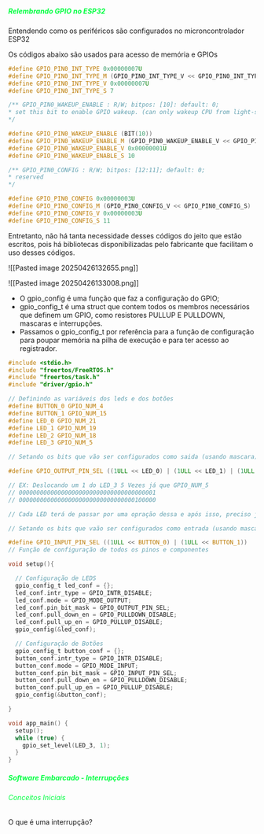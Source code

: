 
##### <span style="color:rgb(0, 255, 64)">Relembrando GPIO no ESP32</span>

Entendendo como os periféricos são configurados no microncontrolador ESP32

Os códigos abaixo são usados para acesso de memória e GPIOs

```C++
#define GPIO_PIN0_INT_TYPE 0x00000007U
#define GPIO_PIN0_INT_TYPE_M (GPIO_PIN0_INT_TYPE_V << GPIO_PIN0_INT_TYPE_S)
#define GPIO_PIN0_INT_TYPE_V 0x00000007U
#define GPIO_PIN0_INT_TYPE_S 7

/** GPIO_PIN0_WAKEUP_ENABLE : R/W; bitpos: [10]: default: 0;
* set this bit to enable GPIO wakeup. (can only wakeup CPU from light-sleep Mode)
*/

#define GPIO_PIN0_WAKEUP_ENABLE (BIT(10))
#define GPIO_PIN0_WAKEUP_ENABLE_M (GPIO_PIN0_WAKEUP_ENABLE_V << GPIO_PIN0_WAKEUP_ENABLE_S)
#define GPIO_PIN0_WAKEUP_ENABLE_V 0x00000001U
#define GPIO_PIN0_WAKEUP_ENABLE_S 10

/** GPIO_PIN0_CONFIG : R/W; bitpos: [12:11]; default: 0;
* reserved
*/

#define GPIO_PIN0_CONFIG 0x00000003U
#define GPIO_PIN0_CONFIG_M (GPIO_PIN0_CONFIG_V << GPIO_PIN0_CONFIG_S)
#define GPIO_PIN0_CONFIG_V 0x00000003U
#define GPIO_PIN0_CONFIG_S 11
```

Entretanto, não há tanta necessidade desses códigos do jeito que estão escritos, pois há bibliotecas disponibilizadas pelo fabricante que facilitam o uso desses códigos. 

![[Pasted image 20250426132655.png]]

![[Pasted image 20250426133008.png]]

-  O gpio_config é uma função que faz a configuração do GPIO;
-  gpio_config_t é uma struct que contem todos os membros necessários que definem um GPIO, como resistores PULLUP E PULLDOWN, mascaras e interrupções. 
-  Passamos o gpio_config_t por referência para a função de configuração para poupar memória na pilha de execução e para ter acesso ao registrador.

```C
#include <stdio.h>
#include "freertos/FreeRTOS.h"
#include "freertos/task.h"
#include "driver/gpio.h"

// Definindo as variáveis dos leds e dos botões
#define BUTTON_0 GPIO_NUM_4
#define BUTTON_1 GPIO_NUM_15
#define LED_0 GPIO_NUM_21
#define LED_1 GPIO_NUM_19
#define LED_2 GPIO_NUM_18
#define LED_3 GPIO_NUM_5

// Setando os bits que vão ser configurados como saida (usando mascara) 1ULL - Unsigned long long 64 bits

#define GPIO_OUTPUT_PIN_SEL ((1ULL << LED_0) | (1ULL << LED_1) | (1ULL << LED_2) | (1ULL << LED_3))

// EX: Deslocando um 1 do LED_3 5 Vezes já que GPIO_NUM_5
// 000000000000000000000000000000000000001
// 000000000000000000000000000000000100000

// Cada LED terá de passar por uma opração dessa e após isso, preciso juntar tudo, por isso uso o operador |

// Setando os bits que vaão ser configurados como entrada (usando mascara) - (Botões)

#define GPIO_INPUT_PIN_SEL ((1ULL << BUTTON_0) | (1ULL << BUTTON_1))
// Função de configuração de todos os pinos e componentes

void setup(){

  // Configuração de LEDS
  gpio_config_t led_conf = {};
  led_conf.intr_type = GPIO_INTR_DISABLE;
  led_conf.mode = GPIO_MODE_OUTPUT;
  led_conf.pin_bit_mask = GPIO_OUTPUT_PIN_SEL;
  led_conf.pull_down_en = GPIO_PULLDOWN_DISABLE;
  led_conf.pull_up_en = GPIO_PULLUP_DISABLE;
  gpio_config(&led_conf);

  // Configuração de Botões
  gpio_config_t button_conf = {};
  button_conf.intr_type = GPIO_INTR_DISABLE;
  button_conf.mode = GPIO_MODE_INPUT;
  button_conf.pin_bit_mask = GPIO_INPUT_PIN_SEL;
  button_conf.pull_down_en = GPIO_PULLDOWN_DISABLE;
  button_conf.pull_up_en = GPIO_PULLUP_DISABLE;
  gpio_config(&button_conf);

}

void app_main() {
  setup();
  while (true) {
    gpio_set_level(LED_3, 1);
  }
}
```

##### <span style="color:rgb(0, 255, 64)">Software Embarcado - Interrupções</span>

###### <span style="color:rgb(0, 255, 64)">Conceitos Iniciais</span>

O que é uma interrupção?




































